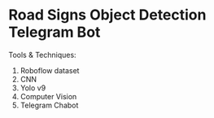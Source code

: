 # Road Signs Object Detection Telegram Bot

Tools & Techniques:
1. Roboflow dataset
2. CNN
3. Yolo v9
4. Computer Vision
5. Telegram Chabot
